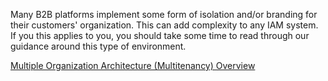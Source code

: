 Many B2B platforms implement some form of isolation and/or branding for their customers' organization.  This can add complexity to any IAM system.  If you this applies to you, you should take some time to read through our guidance around this type of environment.

<a data-trackOutbound href="/media/articles/architecture-scenarios/planning/Multiple-Organization-Architecture-Multitenancy-Overview.pdf">Multiple Organization Architecture (Multitenancy) Overview</a>
